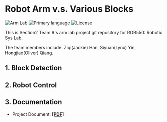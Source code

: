 #  Robot Arm v.s. Various Blocks

     
![Arm Lab](https://img.shields.io/badge/ROB550-ArmLab-orange)
![Primary language](https://img.shields.io/github/languages/top/MRHan-426/ROB550)
![License](https://img.shields.io/badge/license-MIT-green)

This is Section2 Team 9's arm lab project git repository for ROB550: Robotic Sys Lab. 

The team members include: Ziqi(Jackie) Han, Siyuan(Lynx) Yin, Hongjiao(Oliver) Qiang.

## 1. Block Detection
## 2. Robot Control
## 3. Documentation

+ Project Document: [**[PDF]**](https://github.com/MRHan-426/ROB550/blob/master/doc/ROB_550_Report___Section_2___Group_9.pdf)

